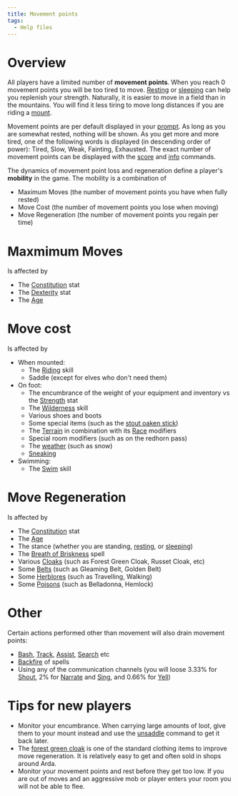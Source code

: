 ```yaml
---
title: Movement points
tags:
  - Help files
---
```

# Overview

All players have a limited number of **movement points**. When you reach
0 movement points you will be too tired to move.
[Resting](Rest "wikilink") or [sleeping](sleep "wikilink") can help you
replenish your strength. Naturally, it is easier to move in a field than
in the mountains. You will find it less tiring to move long distances if
you are riding a [mount](mount "wikilink").

Movement points are per default displayed in your
[prompt](prompt "wikilink"). As long as you are somewhat rested, nothing
will be shown. As you get more and more tired, one of the following
words is displayed (in descending order of power): Tired, Slow, Weak,
Fainting, Exhausted. The exact number of movement points can be
displayed with the [score](score "wikilink") and [info](info "wikilink")
commands.

The dynamics of movement point loss and regeneration define a player's
**mobility** in the game. The mobility is a combination of

- Maximum Moves (the number of movement points you have when fully
  rested)
- Move Cost (the number of movement points you lose when moving)
- Move Regeneration (the number of movement points you regain per time)

# Maxmimum Moves

Is affected by

- The [Constitution](Constitution "wikilink") stat
- The [Dexterity](Dexterity "wikilink") stat
- The [Age](Age "wikilink")

# Move cost

Is affected by

- When mounted:
  - The [Riding](Ride "wikilink") skill
  - Saddle (except for elves who don't need them)
- On foot:
  - The encumbrance of the weight of your equipment and inventory vs the
    [Strength](Strength "wikilink") stat
  - The [Wilderness](Wilderness "wikilink") skill
  - Various shoes and boots
  - Some special items (such as the [stout oaken
    stick](stout_oaken_stick "wikilink"))
  - The [Terrain](Terrain "wikilink") in combination with its
    [Race](Race "wikilink") modifiers
  - Special room modifiers (such as on the redhorn pass)
  - The [weather](weather "wikilink") (such as snow)
  - [Sneaking](Sneak "wikilink")
- Swimming:
  - The [Swim](Swim "wikilink") skill

# Move Regeneration

Is affected by

- The [Constitution](Constitution "wikilink") stat
- The [Age](Age "wikilink")
- The stance (whether you are standing, [resting](rest "wikilink"), or
  [sleeping](sleep "wikilink"))
- The [Breath of Briskness](Breath_of_Briskness "wikilink") spell
- Various [Cloaks](Cloak "wikilink") (such as Forest Green Cloak, Russet
  Cloak, etc)
- Some [Belts](Belt "wikilink") (such as Gleaming Belt, Golden Belt)
- Some [Herblores](Herblores "wikilink") (such as Travelling, Walking)
- Some [Poisons](Herblores "wikilink") (such as Belladonna, Hemlock)

# Other

Certain actions performed other than movement will also drain movement
points:

- [Bash](Bash "wikilink"), [Track](Track "wikilink"),
  [Assist](Assist "wikilink"), [Search](Search "wikilink") etc
- [Backfire](Backfire "wikilink") of spells
- Using any of the communication channels (you will loose 3.33% for
  [Shout](Shout "wikilink"), 2% for [Narrate](Narrate "wikilink") and
  [Sing](Sing "wikilink"), and 0.66% for [Yell](Yell "wikilink"))

# Tips for new players

- Monitor your encumbrance. When carrying large amounts of loot, give
  them to your mount instead and use the [unsaddle](unsaddle "wikilink")
  command to get it back later.
- The [forest green cloak](a_forest_green_cloak "wikilink") is one of
  the standard clothing items to improve move regeneration. It is
  relatively easy to get and often sold in shops around Arda.
- Monitor your movement points and rest before they get too low. If you
  are out of moves and an aggressive mob or player enters your room you
  will not be able to flee.

